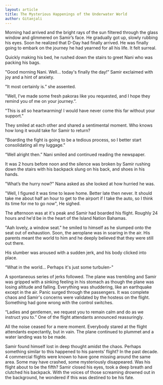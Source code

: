 ```yaml
---
layout: article
title: The Mysterious Happenings of the Underwater World
author: Gitanjali
---
```


Morning had arrived and the bright rays of the sun filtered through the glass window and glimmered on Samir’s face. He gradually got up, slowly rubbing his eyes. Soon he realized that D-Day had finally arrived. He was finally going to embark on the journey he had yearned for all his life. It felt surreal. 

Quickly making his bed, he rushed down the stairs to greet Nani who was packing his bags. 

"Good morning Nani. Well... today's finally the day!” Samir exclaimed with joy and a hint of anxiety. 

"It most certainly is.” she assented. 

"Well, I’ve made some fresh pakoras like you requested, and I hope they remind you of me on your journey.”. 

"This is all so heartwarming! I would have never come this far without your support."

They smiled at each other and shared a sentimental moment. Who knows how long it would take for Samir to return?

"Boarding the fight is going to be a tedious process, so I better start consolidating all my luggage."  

“Well alright then.” Nani smiled and continued reading the newspaper. 

It was 2 hours before noon and the silence was broken by Samir rushing down the stairs with his backpack slung on his back, and shoes in his hands. 

"What’s the hurry now?" Nana asked as she looked at how hurried he was. 

"Well, I figured it was time to leave home. Better late then never. It should take me about half an hour to get to the airport if I take the auto, so I think its time for me to go now", He sighed.

The afternoon was at it's peak and Samir had boarded his flight. Roughly 24 hours and he'd be in the heart of the Island Nation Bahamas. 

"Aah lovely, a window seat." he smiled to himself as he slumped onto the seat out of exhaustion. Soon, the aeroplane was in soaring in the air. His parents meant the world to him and he deeply believed that they were still out there.

His slumber was aroused with a sudden jerk, and his body clicked into place. 

“What in the world... Perhaps it's just some turbulen-" 

A spontaneous series of jerks followed. The plane was trembling and Samir was gripped with a sinking feeling in his stomach as though the plane was losing altitude and falling. Everything was shuddering, like an earthquake except in the air. Panic surged through the passengers. It was complete chaos and Samir's concerns were validated by the hostess on the flight. Something had gone wrong with the control switches. 

“Ladies and gentlemen, we request you to remain calm and do as we instruct you to.” One of the flight attendants announced reassuringly.

All the noise ceased for a mere moment. Everybody stared at the flight attendants expectantly, but in vain. The plane continued to plummet and a water landing was to be made.

Samir found himself lost in deep thought amidst the chaos. Perhaps something similar to this happened to his parents’ flight? In the past decade. 4 commercial flights were known to have gone missing around the same area. Some may have crashed, some mysteriously disappeared. Was his flight about to be the fifth? Samir closed his eyes, took a deep breath and clutched his backpack. With the voices of those screaming drowned out in the background, he wondered if this was destined to be his fate.